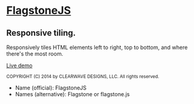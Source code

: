 <h1><a href="http://codepen.io/clearwavedesigns/pen/gbOrvR" target="_blank">FlagstoneJS</a></h1>
<h2>Responsive tiling.</h2>
<p>Responsively tiles HTML elements left to right, top to bottom, and where there's the most room.</p>
<p><a href="http://codepen.io/clearwavedesigns/pen/gbOrvR" target="_blank">Live demo</a></p>

<small>COPYRIGHT (C) 2014 by CLEARWAVE DESIGNS, LLC.  All rights reserved.</small>

<ul>
  <li>Name (official): FlagstoneJS</li>
  <li>Names (alternative): Flagstone or flagstone.js</li>
</ul>
